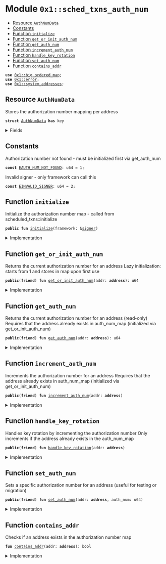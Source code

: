 
<a id="0x1_sched_txns_auth_num"></a>

# Module `0x1::sched_txns_auth_num`



-  [Resource `AuthNumData`](#0x1_sched_txns_auth_num_AuthNumData)
-  [Constants](#@Constants_0)
-  [Function `initialize`](#0x1_sched_txns_auth_num_initialize)
-  [Function `get_or_init_auth_num`](#0x1_sched_txns_auth_num_get_or_init_auth_num)
-  [Function `get_auth_num`](#0x1_sched_txns_auth_num_get_auth_num)
-  [Function `increment_auth_num`](#0x1_sched_txns_auth_num_increment_auth_num)
-  [Function `handle_key_rotation`](#0x1_sched_txns_auth_num_handle_key_rotation)
-  [Function `set_auth_num`](#0x1_sched_txns_auth_num_set_auth_num)
-  [Function `contains_addr`](#0x1_sched_txns_auth_num_contains_addr)


<pre><code><b>use</b> <a href="big_ordered_map.md#0x1_big_ordered_map">0x1::big_ordered_map</a>;
<b>use</b> <a href="../../aptos-stdlib/../move-stdlib/doc/error.md#0x1_error">0x1::error</a>;
<b>use</b> <a href="system_addresses.md#0x1_system_addresses">0x1::system_addresses</a>;
</code></pre>



<a id="0x1_sched_txns_auth_num_AuthNumData"></a>

## Resource `AuthNumData`

Stores the authorization number mapping per address


<pre><code><b>struct</b> <a href="sched_txns_auth_num.md#0x1_sched_txns_auth_num_AuthNumData">AuthNumData</a> <b>has</b> key
</code></pre>



<details>
<summary>Fields</summary>


<dl>
<dt>
<code>auth_num_map: <a href="big_ordered_map.md#0x1_big_ordered_map_BigOrderedMap">big_ordered_map::BigOrderedMap</a>&lt;<b>address</b>, u64&gt;</code>
</dt>
<dd>
 BigOrderedMap to track address -> current authorization number
</dd>
</dl>


</details>

<a id="@Constants_0"></a>

## Constants


<a id="0x1_sched_txns_auth_num_EAUTH_NUM_NOT_FOUND"></a>

Authorization number not found - must be initialized first via get_auth_num


<pre><code><b>const</b> <a href="sched_txns_auth_num.md#0x1_sched_txns_auth_num_EAUTH_NUM_NOT_FOUND">EAUTH_NUM_NOT_FOUND</a>: u64 = 1;
</code></pre>



<a id="0x1_sched_txns_auth_num_EINVALID_SIGNER"></a>

Invalid signer - only framework can call this


<pre><code><b>const</b> <a href="sched_txns_auth_num.md#0x1_sched_txns_auth_num_EINVALID_SIGNER">EINVALID_SIGNER</a>: u64 = 2;
</code></pre>



<a id="0x1_sched_txns_auth_num_initialize"></a>

## Function `initialize`

Initialize the authorization number map - called from scheduled_txns::initialize


<pre><code><b>public</b> <b>fun</b> <a href="sched_txns_auth_num.md#0x1_sched_txns_auth_num_initialize">initialize</a>(framework: &<a href="../../aptos-stdlib/../move-stdlib/doc/signer.md#0x1_signer">signer</a>)
</code></pre>



<details>
<summary>Implementation</summary>


<pre><code><b>public</b> <b>fun</b> <a href="sched_txns_auth_num.md#0x1_sched_txns_auth_num_initialize">initialize</a>(framework: &<a href="../../aptos-stdlib/../move-stdlib/doc/signer.md#0x1_signer">signer</a>) {
    <a href="system_addresses.md#0x1_system_addresses_assert_aptos_framework">system_addresses::assert_aptos_framework</a>(framework);

    <b>move_to</b>(
        framework,
        <a href="sched_txns_auth_num.md#0x1_sched_txns_auth_num_AuthNumData">AuthNumData</a> { auth_num_map: <a href="big_ordered_map.md#0x1_big_ordered_map_new_with_reusable">big_ordered_map::new_with_reusable</a>() }
    );
}
</code></pre>



</details>

<a id="0x1_sched_txns_auth_num_get_or_init_auth_num"></a>

## Function `get_or_init_auth_num`

Returns the current authorization number for an address
Lazy initialization: starts from 1 and stores in map upon first use


<pre><code><b>public</b>(<b>friend</b>) <b>fun</b> <a href="sched_txns_auth_num.md#0x1_sched_txns_auth_num_get_or_init_auth_num">get_or_init_auth_num</a>(addr: <b>address</b>): u64
</code></pre>



<details>
<summary>Implementation</summary>


<pre><code><b>public</b>(<b>friend</b>) <b>fun</b> <a href="sched_txns_auth_num.md#0x1_sched_txns_auth_num_get_or_init_auth_num">get_or_init_auth_num</a>(addr: <b>address</b>): u64 <b>acquires</b> <a href="sched_txns_auth_num.md#0x1_sched_txns_auth_num_AuthNumData">AuthNumData</a> {
    <b>let</b> data = <b>borrow_global_mut</b>&lt;<a href="sched_txns_auth_num.md#0x1_sched_txns_auth_num_AuthNumData">AuthNumData</a>&gt;(@aptos_framework);
    <b>if</b> (data.auth_num_map.contains(&addr)) {
        *data.auth_num_map.borrow(&addr)
    } <b>else</b> {
        // Lazy initialization: start from 1
        <b>let</b> initial_auth_num = 1;
        data.auth_num_map.add(addr, initial_auth_num);
        initial_auth_num
    }
}
</code></pre>



</details>

<a id="0x1_sched_txns_auth_num_get_auth_num"></a>

## Function `get_auth_num`

Returns the current authorization number for an address (read-only)
Requires that the address already exists in auth_num_map (initialized via get_or_init_auth_num)


<pre><code><b>public</b>(<b>friend</b>) <b>fun</b> <a href="sched_txns_auth_num.md#0x1_sched_txns_auth_num_get_auth_num">get_auth_num</a>(addr: <b>address</b>): u64
</code></pre>



<details>
<summary>Implementation</summary>


<pre><code><b>public</b>(<b>friend</b>) <b>fun</b> <a href="sched_txns_auth_num.md#0x1_sched_txns_auth_num_get_auth_num">get_auth_num</a>(addr: <b>address</b>): u64 <b>acquires</b> <a href="sched_txns_auth_num.md#0x1_sched_txns_auth_num_AuthNumData">AuthNumData</a> {
    <b>let</b> data = <b>borrow_global</b>&lt;<a href="sched_txns_auth_num.md#0x1_sched_txns_auth_num_AuthNumData">AuthNumData</a>&gt;(@aptos_framework);
    <b>assert</b>!(
        data.auth_num_map.contains(&addr),
        <a href="../../aptos-stdlib/../move-stdlib/doc/error.md#0x1_error_invalid_state">error::invalid_state</a>(<a href="sched_txns_auth_num.md#0x1_sched_txns_auth_num_EAUTH_NUM_NOT_FOUND">EAUTH_NUM_NOT_FOUND</a>)
    );
    *data.auth_num_map.borrow(&addr)
}
</code></pre>



</details>

<a id="0x1_sched_txns_auth_num_increment_auth_num"></a>

## Function `increment_auth_num`

Increments the authorization number for an address
Requires that the address already exists in auth_num_map (initialized via get_or_init_auth_num)


<pre><code><b>public</b>(<b>friend</b>) <b>fun</b> <a href="sched_txns_auth_num.md#0x1_sched_txns_auth_num_increment_auth_num">increment_auth_num</a>(addr: <b>address</b>)
</code></pre>



<details>
<summary>Implementation</summary>


<pre><code><b>public</b>(<b>friend</b>) <b>fun</b> <a href="sched_txns_auth_num.md#0x1_sched_txns_auth_num_increment_auth_num">increment_auth_num</a>(addr: <b>address</b>) <b>acquires</b> <a href="sched_txns_auth_num.md#0x1_sched_txns_auth_num_AuthNumData">AuthNumData</a> {
    <b>let</b> data = <b>borrow_global_mut</b>&lt;<a href="sched_txns_auth_num.md#0x1_sched_txns_auth_num_AuthNumData">AuthNumData</a>&gt;(@aptos_framework);

    <b>assert</b>!(
        data.auth_num_map.contains(&addr),
        <a href="../../aptos-stdlib/../move-stdlib/doc/error.md#0x1_error_invalid_state">error::invalid_state</a>(<a href="sched_txns_auth_num.md#0x1_sched_txns_auth_num_EAUTH_NUM_NOT_FOUND">EAUTH_NUM_NOT_FOUND</a>)
    );

    <b>let</b> current_auth_num = *data.auth_num_map.borrow(&addr);
    <b>let</b> new_auth_num = current_auth_num + 1;
    *data.auth_num_map.borrow_mut(&addr) = new_auth_num;
}
</code></pre>



</details>

<a id="0x1_sched_txns_auth_num_handle_key_rotation"></a>

## Function `handle_key_rotation`

Handles key rotation by incrementing the authorization number
Only increments if the address already exists in the auth_num_map


<pre><code><b>public</b>(<b>friend</b>) <b>fun</b> <a href="sched_txns_auth_num.md#0x1_sched_txns_auth_num_handle_key_rotation">handle_key_rotation</a>(addr: <b>address</b>)
</code></pre>



<details>
<summary>Implementation</summary>


<pre><code><b>public</b>(<b>friend</b>) <b>fun</b> <a href="sched_txns_auth_num.md#0x1_sched_txns_auth_num_handle_key_rotation">handle_key_rotation</a>(addr: <b>address</b>) <b>acquires</b> <a href="sched_txns_auth_num.md#0x1_sched_txns_auth_num_AuthNumData">AuthNumData</a> {
    <b>if</b> (<a href="sched_txns_auth_num.md#0x1_sched_txns_auth_num_contains_addr">contains_addr</a>(addr)) {
        <a href="sched_txns_auth_num.md#0x1_sched_txns_auth_num_increment_auth_num">increment_auth_num</a>(addr);
    }
    // If sender doesn't exist, do nothing
}
</code></pre>



</details>

<a id="0x1_sched_txns_auth_num_set_auth_num"></a>

## Function `set_auth_num`

Sets a specific authorization number for an address (useful for testing or migration)


<pre><code><b>public</b>(<b>friend</b>) <b>fun</b> <a href="sched_txns_auth_num.md#0x1_sched_txns_auth_num_set_auth_num">set_auth_num</a>(addr: <b>address</b>, auth_num: u64)
</code></pre>



<details>
<summary>Implementation</summary>


<pre><code><b>public</b>(<b>friend</b>) <b>fun</b> <a href="sched_txns_auth_num.md#0x1_sched_txns_auth_num_set_auth_num">set_auth_num</a>(addr: <b>address</b>, auth_num: u64) <b>acquires</b> <a href="sched_txns_auth_num.md#0x1_sched_txns_auth_num_AuthNumData">AuthNumData</a> {
    <b>let</b> data = <b>borrow_global_mut</b>&lt;<a href="sched_txns_auth_num.md#0x1_sched_txns_auth_num_AuthNumData">AuthNumData</a>&gt;(@aptos_framework);
    <b>if</b> (data.auth_num_map.contains(&addr)) {
        *data.auth_num_map.borrow_mut(&addr) = auth_num;
    } <b>else</b> {
        data.auth_num_map.add(addr, auth_num);
    }
}
</code></pre>



</details>

<a id="0x1_sched_txns_auth_num_contains_addr"></a>

## Function `contains_addr`

Checks if an address exists in the authorization number map


<pre><code><b>fun</b> <a href="sched_txns_auth_num.md#0x1_sched_txns_auth_num_contains_addr">contains_addr</a>(addr: <b>address</b>): bool
</code></pre>



<details>
<summary>Implementation</summary>


<pre><code><b>fun</b> <a href="sched_txns_auth_num.md#0x1_sched_txns_auth_num_contains_addr">contains_addr</a>(addr: <b>address</b>): bool <b>acquires</b> <a href="sched_txns_auth_num.md#0x1_sched_txns_auth_num_AuthNumData">AuthNumData</a> {
    <b>let</b> data = <b>borrow_global</b>&lt;<a href="sched_txns_auth_num.md#0x1_sched_txns_auth_num_AuthNumData">AuthNumData</a>&gt;(@aptos_framework);
    data.auth_num_map.contains(&addr)
}
</code></pre>



</details>


[move-book]: https://aptos.dev/move/book/SUMMARY
